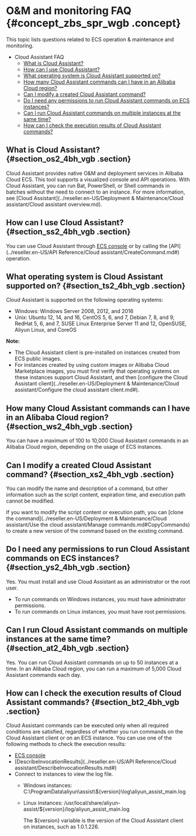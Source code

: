 # O&M and monitoring FAQ {#concept_zbs_spr_wgb .concept}

This topic lists questions related to ECS operation & maintenance and monitoring.

-   Cloud Assistant FAQ
    -   [What is Cloud Assistant?](#section_bkd_r3h_vgb)
    -   [How can I use Cloud Assistant?](#section_ss2_4bh_vgb)
    -   [What operating system is Cloud Assistant supported on?](#section_ts2_4bh_vgb)
    -   [How many Cloud Assistant commands can I have in an Alibaba Cloud region?](#section_ws2_4bh_vgb)
    -   [Can I modify a created Cloud Assistant command?](#section_xs2_4bh_vgb)
    -   [Do I need any permissions to run Cloud Assistant commands on ECS instances?](#section_ys2_4bh_vgb)
    -   [Can I run Cloud Assistant commands on multiple instances at the same time?](#section_at2_4bh_vgb)
    -   [How can I check the execution results of Cloud Assistant commands?](#section_bt2_4bh_vgb)

## What is Cloud Assistant? {#section_os2_4bh_vgb .section}

Cloud Assistant provides native O&M and deployment services in Alibaba Cloud ECS. This tool supports a visualized console and API operations. With Cloud Assistant, you can run Bat, PowerShell, or Shell commands in batches without the need to connect to an instance. For more information, see [Cloud Assistant](../reseller.en-US/Deployment & Maintenance/Cloud assistant/Cloud assistant overview.md).

## How can I use Cloud Assistant? {#section_ss2_4bh_vgb .section}

You can use Cloud Assistant through [ECS console](https://partners-intl.console.aliyun.com/#/ecs) or by calling the [API](../reseller.en-US/API Reference/Cloud assistant/CreateCommand.md#) operation.

## What operating system is Cloud Assistant supported on? {#section_ts2_4bh_vgb .section}

Cloud Assistant is supported on the following operating systems:

-   Windows: Windows Server 2008, 2012, and 2016
-   Unix: Ubuntu 12, 14, and 16, CentOS 5, 6, and 7, Debian 7, 8, and 9, RedHat 5, 6, and 7, SUSE Linux Enterprise Server 11 and 12, OpenSUSE, Aliyun Linux, and CoreOS

**Note:** 

-   The Cloud Assistant client is pre-installed on instances created from ECS public images.
-   For instances created by using custom images or Alibaba Cloud Marketplace images, you must first verify that operating systems on these instances support Cloud Assistant, and then [configure the Cloud Assistant client](../reseller.en-US/Deployment & Maintenance/Cloud assistant/Configure the cloud assistant client.md#).

## How many Cloud Assistant commands can I have in an Alibaba Cloud region? {#section_ws2_4bh_vgb .section}

You can have a maximum of 100 to 10,000 Cloud Assistant commands in an Alibaba Cloud region, depending on the usage of ECS instances.

## Can I modify a created Cloud Assistant command? {#section_xs2_4bh_vgb .section}

You can modify the name and description of a command, but other information such as the script content, expiration time, and execution path cannot be modified.

If you want to modify the script content or execution path, you can [clone the command](../reseller.en-US/Deployment & Maintenance/Cloud assistant/Use the cloud assistant/Manage commands.md#CopyCommands) to create a new version of the command based on the existing command.

## Do I need any permissions to run Cloud Assistant commands on ECS instances? {#section_ys2_4bh_vgb .section}

Yes. You must install and use Cloud Assistant as an administrator or the root user.

-   To run commands on Windows instances, you must have administrator permissions.
-   To run commands on Linux instances, you must have root permissions.

## Can I run Cloud Assistant commands on multiple instances at the same time? {#section_at2_4bh_vgb .section}

Yes. You can run Cloud Assistant commands on up to 50 instances at a time. In an Alibaba Cloud region, you can run a maximum of 5,000 Cloud Assistant commands each day.

## How can I check the execution results of Cloud Assistant commands? {#section_bt2_4bh_vgb .section}

Cloud Assistant commands can be executed only when all required conditions are satisfied, regardless of whether you run commands on the Cloud Assistant client or on an ECS instance. You can use one of the following methods to check the execution results:

-   [ECS console](https://partners-intl.console.aliyun.com/#/ecs)
-   [DescribeInvocationResults](../reseller.en-US/API Reference/Cloud assistant/DescribeInvocationResults.md#)
-   Connect to instances to view the log file.
    -   Windows instances: C:\\ProgramData\\aliyun\\assist\\$\{version\}\\log\\aliyun\_assist\_main.log
    -   Linux instances: /usr/local/share/aliyun-assist/$\{version\}/log/aliyun\_assist\_main.log 

        The $\{version\} variable is the version of the Cloud Assistant client on instances, such as 1.0.1.226.


